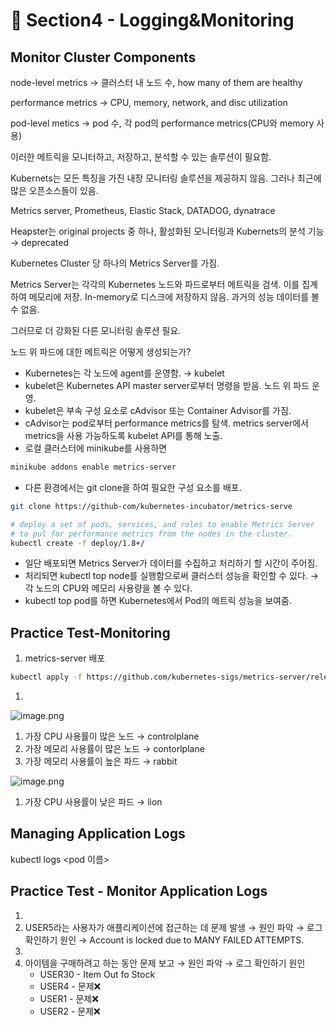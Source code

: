 # 🍨 Section4 - Logging&Monitoring

## Monitor Cluster Components


node-level metrics → 클러스터 내 노드 수, how many of them are healthy


performance metrics → CPU, memory, network, and disc utilization


pod-level  metics → pod 수, 각 pod의 performance metrics(CPU와 memory 사용)


이러한 메트릭을 모니터하고, 저장하고, 분석할 수 있는 솔루션이 필요함.


Kubernets는 모든 특징을 가진 내장 모니터링 솔루션을 제공하지 않음. 그러나 최근에 많은 오픈소스들이 있음.


Metrics server, Prometheus, Elastic Stack, DATADOG, dynatrace


Heapster는 original projects 중 하나, 활성화된 모니터링과 Kubernets의 분석 기능 → deprecated


Kubernetes Cluster 당 하나의 Metrics Server를 가짐.


Metrics Server는 각각의 Kubernetes 노드와 파드로부터 메트릭을 검색. 이를 집계하여 메모리에 저장. In-memory로 디스크에 저장하지 않음. 과거의 성능 데이터를 볼 수 없음.


그러므로 더 강화된 다른 모니터링 솔루션 필요.


노드 위 파드에 대한 메트릭은 어떻게 생성되는가?

- Kubernetes는 각 노드에 agent를 운영함. → kubelet
- kubelet은 Kubernetes API master server로부터 명령을 받음. 노드 위 파드 운영.
- kubelet은 부속 구성 요소로 cAdvisor 또는 Container Advisor를 가짐.
- cAdvisor는 pod로부터 performance metrics를 탐색. metrics server에서 metrics을 사용 가능하도록  kubelet API를 통해 노출.
- 로컬 클러스터에 minikube를 사용하면

```bash
minikube addons enable metrics-server
```

- 다른 환경에서는 git clone을 하여 필요한 구성 요소를 배포.

```bash
git clone https://github-com/kubernetes-incubator/metrics-serve

# deploy a set of pods, services, and roles to enable Metrics Server
# to pul for performance metrics from the nodes in the cluster.
kubectl create -f deploy/1.8+/
```

- 일단 배포되면 Metrics Server가 데이터를 수집하고 처리하기 할 시간이 주어짐.
- 처리되면 kubectl top node를 실행함으로써 클러스터 성능을 확인할 수 있다. → 각 노드의 CPU와 메모리 사용량을 볼 수 있다.
- kubectl top pod를 하면 Kubernetes에서 Pod의 메트릭 성능을 보여줌.

## Practice Test-Monitoring

1. metrics-server 배포

```bash
kubectl apply -f https://github.com/kubernetes-sigs/metrics-server/releases/latest/download/components.yaml
```

1. 

![image.png](https://prod-files-secure.s3.us-west-2.amazonaws.com/b2ea2032-00e9-4883-a13b-cb03cf5b2334/be867e9c-0d47-47a3-971e-146d2c8c7945/image.png?X-Amz-Algorithm=AWS4-HMAC-SHA256&X-Amz-Content-Sha256=UNSIGNED-PAYLOAD&X-Amz-Credential=ASIAZI2LB466RA63ZFOK%2F20250313%2Fus-west-2%2Fs3%2Faws4_request&X-Amz-Date=20250313T140835Z&X-Amz-Expires=3600&X-Amz-Security-Token=IQoJb3JpZ2luX2VjEI7%2F%2F%2F%2F%2F%2F%2F%2F%2F%2FwEaCXVzLXdlc3QtMiJGMEQCIBS7duhZ6vlRMexJLCPcI2RqTUOQMdblwH93T7OR2ckJAiAwijIumhSwKYfZ8qcH4t%2FlVfwyX7OBChrkVbwwJVgWJSqIBAjX%2F%2F%2F%2F%2F%2F%2F%2F%2F%2F8BEAAaDDYzNzQyMzE4MzgwNSIMWBBTQdJMY1dkx4exKtwDyl40do5CbnL0dvClK03fKXCvdDEWlwnNUAidSfh7ttJWVU40cHT%2FZThVbZTRr1oQDw03umZvSEB0P8otynVXIl4fzT%2FwgKuT7O3ni%2BzdqnU4hECzFNFrtkAzx%2FMwHQ49YPJGjRO0wk9LifgtJiphSkTy1EpDZKtvqCpcIMwevc%2BYGvaIw95tOLzlsOgQoQWQiZGLu0y6tS4UsDR04mWAXFT6vH%2BieCn7u6qXQpmAbri2zwpyTf6ZwPwVzcsmNn3eFnFTIjXnrYgo%2F%2BFrzVewTbvg%2F1ZSZ3rjJcLh1qkqMIAYhrBiHmxf6m4qJew8C1oKOKmabVsEbe3k5GAbH0yTSKAHWD51LceXZkfpdfpXSo76S8ge8uKuZrq5pLd2OcpwDwgqJIu0Nd75V6%2FmzzEbPVApzpuPx2VQc8kxlkrk4EJbzD%2Ff6R6bDE3GABB48boexL1GKL9GWwGWTSf8o%2BCqpkZ0SCOE%2FeGkH%2BXUP5uejsGtq%2BGc8owyz6YZTNjaUbzdbO8eMXIppz2GYZB%2F%2FP7WBV4yue03BWINeGBKyrY2SEIY%2F3apqszlxa8aWufrOf7f%2Fk%2F4h17pHgsjpRUm6LNO2jSKA6n6hVyxCFXct8As%2BZPc8IG79H7Jc1wUtP8wurvLvgY6pgFa6f1yTf%2BqF5geEgu%2BaCAtkC0PwmL1kM065qau7gNNx5R3j8uWkK6%2BPfAKPFvvXmWIrol79lG7GK2qgpsqx11DRVz5k0nb37XzLKqhoftJpI4ya%2FvZ4BsFgigEObfVyJcOBYnRbmPbzALHlJAQ8%2Btq2FNcwXkuOiIBNDrjJ%2BHPaVGTREEPr4qnwhZEu67Vr36125%2FP34cg3Rfb%2BOLweCy9WbgwZ1BH&X-Amz-Signature=0e8031f692361b95a247a931bcf850b16aab78f90fcc65d60bc3d94f8b713c61&X-Amz-SignedHeaders=host&x-id=GetObject)

1. 가장 CPU 사용률이 많은 노드 → controlplane
2. 가장 메모리 사용률이 많은 노드 → contorlplane
3. 가장 메모리 사용률이 높은 파드 → rabbit

![image.png](https://prod-files-secure.s3.us-west-2.amazonaws.com/b2ea2032-00e9-4883-a13b-cb03cf5b2334/a5ad8203-cf78-4c06-9de1-67cb491aedc9/image.png?X-Amz-Algorithm=AWS4-HMAC-SHA256&X-Amz-Content-Sha256=UNSIGNED-PAYLOAD&X-Amz-Credential=ASIAZI2LB466RA63ZFOK%2F20250313%2Fus-west-2%2Fs3%2Faws4_request&X-Amz-Date=20250313T140835Z&X-Amz-Expires=3600&X-Amz-Security-Token=IQoJb3JpZ2luX2VjEI7%2F%2F%2F%2F%2F%2F%2F%2F%2F%2FwEaCXVzLXdlc3QtMiJGMEQCIBS7duhZ6vlRMexJLCPcI2RqTUOQMdblwH93T7OR2ckJAiAwijIumhSwKYfZ8qcH4t%2FlVfwyX7OBChrkVbwwJVgWJSqIBAjX%2F%2F%2F%2F%2F%2F%2F%2F%2F%2F8BEAAaDDYzNzQyMzE4MzgwNSIMWBBTQdJMY1dkx4exKtwDyl40do5CbnL0dvClK03fKXCvdDEWlwnNUAidSfh7ttJWVU40cHT%2FZThVbZTRr1oQDw03umZvSEB0P8otynVXIl4fzT%2FwgKuT7O3ni%2BzdqnU4hECzFNFrtkAzx%2FMwHQ49YPJGjRO0wk9LifgtJiphSkTy1EpDZKtvqCpcIMwevc%2BYGvaIw95tOLzlsOgQoQWQiZGLu0y6tS4UsDR04mWAXFT6vH%2BieCn7u6qXQpmAbri2zwpyTf6ZwPwVzcsmNn3eFnFTIjXnrYgo%2F%2BFrzVewTbvg%2F1ZSZ3rjJcLh1qkqMIAYhrBiHmxf6m4qJew8C1oKOKmabVsEbe3k5GAbH0yTSKAHWD51LceXZkfpdfpXSo76S8ge8uKuZrq5pLd2OcpwDwgqJIu0Nd75V6%2FmzzEbPVApzpuPx2VQc8kxlkrk4EJbzD%2Ff6R6bDE3GABB48boexL1GKL9GWwGWTSf8o%2BCqpkZ0SCOE%2FeGkH%2BXUP5uejsGtq%2BGc8owyz6YZTNjaUbzdbO8eMXIppz2GYZB%2F%2FP7WBV4yue03BWINeGBKyrY2SEIY%2F3apqszlxa8aWufrOf7f%2Fk%2F4h17pHgsjpRUm6LNO2jSKA6n6hVyxCFXct8As%2BZPc8IG79H7Jc1wUtP8wurvLvgY6pgFa6f1yTf%2BqF5geEgu%2BaCAtkC0PwmL1kM065qau7gNNx5R3j8uWkK6%2BPfAKPFvvXmWIrol79lG7GK2qgpsqx11DRVz5k0nb37XzLKqhoftJpI4ya%2FvZ4BsFgigEObfVyJcOBYnRbmPbzALHlJAQ8%2Btq2FNcwXkuOiIBNDrjJ%2BHPaVGTREEPr4qnwhZEu67Vr36125%2FP34cg3Rfb%2BOLweCy9WbgwZ1BH&X-Amz-Signature=bea0364f47be140d9de2047c745f7871c6ede7c27f7511ffaf41a65c38819c2d&X-Amz-SignedHeaders=host&x-id=GetObject)

1. 가장 CPU 사용률이 낮은 파드 → lion

## Managing Application Logs


kubectl logs <pod 이름>


## Practice Test - Monitor Application Logs

1. 
2. USER5라는 사용자가 애플리케이션에 접근하는 데 문제 발생 → 원인 파악 → 로그 확인하기
원인 → Account is locked due to MANY FAILED ATTEMPTS.
3. 
4. 아이템을 구매하려고 하는 동안 문제 보고 → 원인 파악 → 로그 확인하기
원인
    - USER30 - Item Out fo Stock
    - USER4 - 문제❌
    - USER1 - 문제❌
    - USER2 - 문제❌
